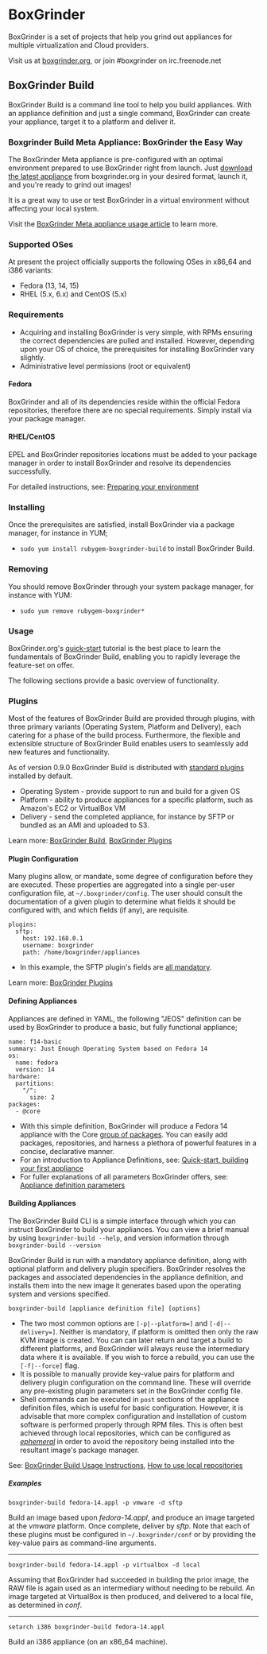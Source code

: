 # BoxGrinder

BoxGrinder is a set of projects that help you grind out appliances for multiple virtualization and Cloud providers.

Visit us at [boxgrinder.org](http://www.boxgrinder.org), or join #boxgrinder on irc.freenode.net

## BoxGrinder Build

BoxGrinder Build is a command line tool to help you build appliances. With an appliance definition and just a single command, BoxGrinder can create your appliance, target it to a platform and deliver it.

### Boxgrinder Build Meta Appliance: BoxGrinder the Easy Way

The BoxGrinder Meta appliance is pre-configured with an optimal environment prepared to use BoxGrinder right from launch. Just [download the latest appliance](http://boxgrinder.org/download/boxgrinder-build-meta-appliance/) from boxgrinder.org in your desired format, launch it, and you're ready to grind out images!

It is a great way to use or test BoxGrinder in a virtual environment without affecting your local system.

Visit the [BoxGrinder Meta appliance usage article](http://boxgrinder.org/tutorials/boxgrinder-build-meta-appliance/) to learn more.

### Supported OSes

At present the project officially supports the following OSes in x86_64 and i386 variants:

* Fedora (13, 14, 15)
* RHEL (5.x, 6.x) and CentOS (5.x)

### Requirements

* Acquiring and installing BoxGrinder is very simple, with RPMs ensuring the correct dependencies are pulled and installed.  However, depending upon your OS of choice, the prerequisites for installing BoxGrinder vary slightly.
* Administrative level permissions (root or equivalent)

#### Fedora

BoxGrinder and all of its dependencies reside within the official Fedora repositories, therefore there are no special requirements. Simply install via your package manager.

#### RHEL/CentOS

EPEL and BoxGrinder repositories locations must be added to your package manager in order to install BoxGrinder and resolve its dependencies successfully.

For detailed instructions, see: [Preparing your environment](http://boxgrinder.org/tutorials/boxgrinder-build-quick-start/preparing-environment/)

### Installing

Once the prerequisites are satisfied, install BoxGrinder via a package manager, for instance in YUM;

* `sudo yum install rubygem-boxgrinder-build` to install BoxGrinder Build.

### Removing

You should remove BoxGrinder through your system package manager, for instance with YUM:

* `sudo yum remove rubygem-boxgrinder*`

### Usage

BoxGrinder.org's [quick-start](http://boxgrinder.org/tutorials/boxgrinder-build-quick-start/) tutorial is the best place to learn the fundamentals of BoxGrinder Build, enabling you to rapidly leverage the feature-set on offer.

The following sections provide a basic overview of functionality.

### Plugins

Most of the features of BoxGrinder Build are provided through plugins, with three primary variants (Operating System, Platform and Delivery), each catering for a phase of the build process. Furthermore, the flexible and extensible structure of BoxGrinder Build enables users to seamlessly add new features and functionality.

As of version 0.9.0 BoxGrinder Build is distributed with [standard plugins](http://boxgrinder.org/tutorials/boxgrinder-build-plugins/#Plugin_introduction) installed by default.

* Operating System - provide support to run and build for a given OS
* Platform - ability to produce appliances for a specific platform, such as Amazon's EC2 or VirtualBox VM
* Delivery - send the completed appliance, for instance by SFTP or bundled as an AMI and uploaded to S3.

Learn more: [BoxGrinder Build](http://boxgrinder.org/build/), [BoxGrinder Plugins](http://boxgrinder.org/tutorials/boxgrinder-build-plugins/)

#### Plugin Configuration

Many plugins allow, or mandate, some degree of configuration before they are executed.  These properties are aggregated into a single per-user configuration file, at `~/.boxgrinder/config`.  The user should consult the documentation of a given plugin to determine what fields it should be configured with, and which fields (if any), are requisite.

    plugins:
      sftp:
        host: 192.168.0.1
        username: boxgrinder
        path: /home/boxgrinder/appliances

* In this example, the SFTP plugin's fields are [all mandatory](http://boxgrinder.org/tutorials/boxgrinder-build-plugins/#SFTP_Delivery_Plugin).

Learn more: [BoxGrinder Plugins](http://boxgrinder.org/tutorials/boxgrinder-build-plugins/#Plugin_configuration)

#### Defining Appliances

Appliances are defined in YAML, the following "JEOS" definition can be used by BoxGrinder to produce a basic, but fully functional appliance;

    name: f14-basic
    summary: Just Enough Operating System based on Fedora 14
    os:
      name: fedora
      version: 14
    hardware:
      partitions:
        "/":
          size: 2
    packages:
      - @core

  * With this simple definition, BoxGrinder will produce a Fedora 14 appliance with the Core [group of packages](http://yum.baseurl.org/wiki/YumGroups). You can easily add packages, repositories, and harness a plethora of powerful features in a concise, declarative manner.
  * For an introduction to Appliance Definitions, see: [Quick-start, building your first appliance](http://boxgrinder.org/tutorials/boxgrinder-build-quick-start/build-your-first-appliance)
  * For fuller explanations of all parameters BoxGrinder offers, see: [Appliance definition parameters](http://boxgrinder.org/tutorials/appliance-definition/)

#### Building Appliances
The BoxGrinder Build CLI is a simple interface through which you can instruct BoxGrinder to build your appliances. You can view a brief manual by using `boxgrinder-build --help`, and version information through `boxgrinder-build --version`

BoxGrinder Build is run with a mandatory appliance definition, along with optional platform and delivery plugin specifiers.  BoxGrinder resolves the packages and associated dependencies in the appliance definition, and installs them into the new image it generates based upon the operating system and versions specified.

    boxgrinder-build [appliance definition file] [options]

 * The two most common options are `[-p|--platform=]` and `[-d|--delivery=]`. Neither is mandatory, if platform is omitted then only the raw KVM image is created. You can can later return and target a build to different platforms, and BoxGrinder will always reuse the intermediary data where it is available. If you wish to force a rebuild, you can use the `[-f|--force]` flag.
 * It is possible to manually provide key-value pairs for platform and delivery plugin configuration on the command line. These will override any pre-existing plugin parameters set in the BoxGrinder config file.
 * Shell commands can be executed in `post` sections of the appliance definition files, which is useful for basic configuration. However, it is advisable that more complex configuration and installation of custom software is performed properly through RPM files. This is often best achieved through local repositories, which can be configured as [_ephemeral_](http://boxgrinder.org/tutorials/appliance-definition/) in order to avoid the repository being installed into the resultant image's package manager.

See: [BoxGrinder Build Usage Instructions](http://boxgrinder.org/tutorials/boxgrinder-build-usage-instructions/), [How to use local repositories](http://boxgrinder.org/tutorials/how-to-use-local-repository)

##### Examples

    boxgrinder-build fedora-14.appl -p vmware -d sftp

Build an image based upon _fedora-14.appl_, and produce an image targeted at the _vmware_ platform.  Once complete, deliver by _sftp_. Note that each of these plugins must be configured in `~/.boxgrinder/conf` or by providing the key-value pairs as command-line arguments.

-----------------------

    boxgrinder-build fedora-14.appl -p virtualbox -d local

Assuming that BoxGrinder had succeeded in building the prior image, the RAW file is again used as an intermediary without needing to be rebuild. An image targeted at VirtualBox is then produced, and delivered to a local file, as determined in _conf_.

-----------------------

    setarch i386 boxgrinder-build fedora-14.appl

Build an i386 appliance (on an x86_64 machine).